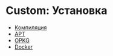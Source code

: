 # Custom: Установка

- [Компиляция](/custom/installation/build/)
- [APT](/custom/installation/apt/)
- [OPKG](/custom/installation/opkg/)
- [Docker](/custom/installation/docker/)
